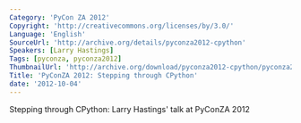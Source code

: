 ```yaml
---
Category: 'PyCon ZA 2012'
Copyright: 'http://creativecommons.org/licenses/by/3.0/'
Language: 'English'
SourceUrl: 'http://archive.org/details/pyconza2012-cpython'
Speakers: [Larry Hastings]
Tags: [pyconza, pyconza2012]
ThumbnailUrl: 'http://archive.org/download/pyconza2012-cpython/pyconza2012-cpython.thumbs/pyconza2012-cpython_000001.jpg'
Title: 'PyConZA 2012: Stepping through CPython'
date: '2012-10-04'
---
```

Stepping through CPython: Larry Hastings' talk at PyConZA 2012